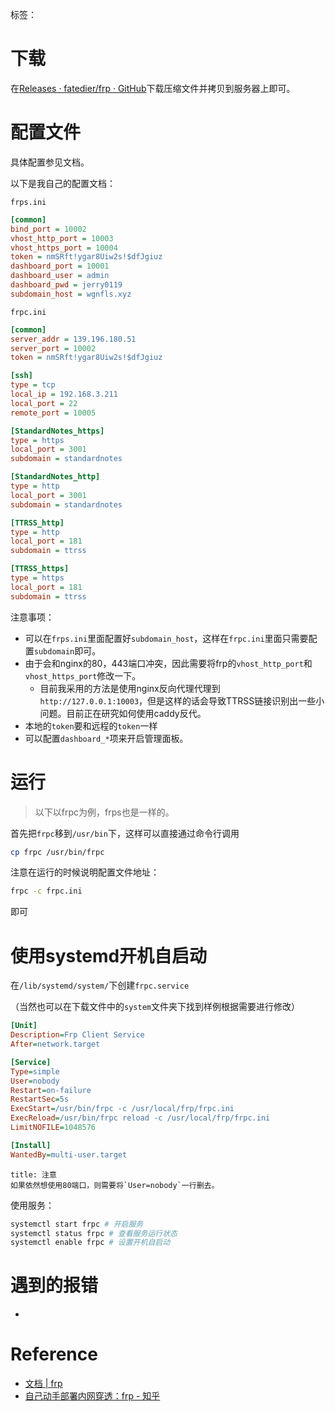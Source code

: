 标签： 
# 下载

在[Releases · fatedier/frp · GitHub](https://github.com/fatedier/frp/releases)下载压缩文件并拷贝到服务器上即可。

# 配置文件

具体配置参见文档。

以下是我自己的配置文档：

`frps.ini`
```ini
[common]
bind_port = 10002
vhost_http_port = 10003
vhost_https_port = 10004
token = nmSRft!ygar8Uiw2s!$dfJgiuz
dashboard_port = 10001
dashboard_user = admin
dashboard_pwd = jerry0119
subdomain_host = wgnfls.xyz
```
`frpc.ini`
```ini
[common]
server_addr = 139.196.180.51
server_port = 10002
token = nmSRft!ygar8Uiw2s!$dfJgiuz

[ssh]
type = tcp
local_ip = 192.168.3.211
local_port = 22
remote_port = 10005

[StandardNotes_https]
type = https
local_port = 3001
subdomain = standardnotes

[StandardNotes_http]
type = http
local_port = 3001
subdomain = standardnotes

[TTRSS_http]
type = http
local_port = 181
subdomain = ttrss

[TTRSS_https]
type = https
local_port = 181
subdomain = ttrss
```

注意事项：
- 可以在`frps.ini`里面配置好`subdomain_host`，这样在`frpc.ini`里面只需要配置`subdomain`即可。
- 由于会和nginx的80，443端口冲突，因此需要将frp的`vhost_http_port`和`vhost_https_port`修改一下。
	- 目前我采用的方法是使用nginx反向代理代理到`http://127.0.0.1:10003`，但是这样的话会导致TTRSS链接识别出一些小问题。目前正在研究如何使用caddy反代。
- 本地的`token`要和远程的`token`一样
- 可以配置`dashboard_*`项来开启管理面板。

# 运行

> 以下以frpc为例，frps也是一样的。

首先把`frpc`移到`/usr/bin`下，这样可以直接通过命令行调用

```bash
cp frpc /usr/bin/frpc
```

注意在运行的时候说明配置文件地址：

```bash
frpc -c frpc.ini
```

即可

# 使用systemd开机自启动

在`/lib/systemd/system/`下创建`frpc.service`

（当然也可以在下载文件中的`system`文件夹下找到样例根据需要进行修改）

```ini
[Unit]
Description=Frp Client Service
After=network.target

[Service]
Type=simple
User=nobody
Restart=on-failure
RestartSec=5s
ExecStart=/usr/bin/frpc -c /usr/local/frp/frpc.ini
ExecReload=/usr/bin/frpc reload -c /usr/local/frp/frpc.ini
LimitNOFILE=1048576

[Install]
WantedBy=multi-user.target
```

```ad-warning
title: 注意
如果依然想使用80端口，则需要将`User=nobody`一行删去。
```

使用服务：

```bash
systemctl start frpc # 开启服务
systemctl status frpc # 查看服务运行状态
systemctl enable frpc # 设置开机自启动
```

# 遇到的报错
- 

# Reference
- [文档 | frp](https://gofrp.org/docs/)
- [自己动手部署内网穿透：frp - 知乎](https://zhuanlan.zhihu.com/p/341551501)